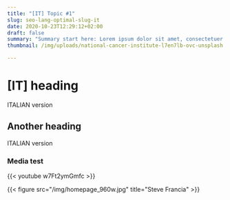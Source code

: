 ```yaml
---
title: "[IT] Topic #1"
slug: seo-lang-optimal-slug-it
date: 2020-10-23T12:29:12+02:00
draft: false
summary: "Summary start here: Lorem ipsum dolor sit amet, consectetuer adipiscing elit. Ut purus elit, vestibulum ut, placerat ac, adipiscing vitae, felis. Curabitur dictum gravida mauris. Nam arcu libero, nonummy eget, consectetuer id, vulputate a, magna. Donec vehicula augue eu neque. Pellentesque habitant morbi tristique senectus et netus et malesuada fames ac turpis egestas. Mauris ut leo. Cras viverra metus rhoncus sem. Nulla et lectus vestibulum urna fringilla ultrices. Phasellus eu tellus sit amet tortor gravida placerat. Integer sapien est, iaculis in, pretium quis, viverra ac, nunc. Praesent eget sem vel leo ultrices bibendum. Aenean faucibus."
thumbnail: /img/uploads/national-cancer-institute-l7en7lb-ovc-unsplash.jpg

---
```


# [IT] heading

ITALIAN version

## Another heading

ITALIAN version

### Media test

{{< youtube w7Ft2ymGmfc >}}

{{< figure src="/img/homepage_960w.jpg" title="Steve Francia" >}}

